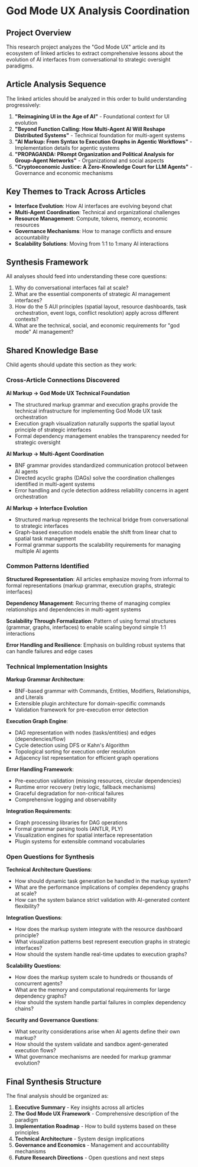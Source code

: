 # God Mode UX Analysis Coordination

## Project Overview
This research project analyzes the "God Mode UX" article and its ecosystem of linked articles to extract comprehensive lessons about the evolution of AI interfaces from conversational to strategic oversight paradigms.

## Article Analysis Sequence
The linked articles should be analyzed in this order to build understanding progressively:

1. **"Reimagining UI in the Age of AI"** - Foundational context for UI evolution
2. **"Beyond Function Calling: How Multi-Agent AI Will Reshape Distributed Systems"** - Technical foundation for multi-agent systems
3. **"AI Markup: From Syntax to Execution Graphs in Agentic Workflows"** - Implementation details for agentic systems
4. **"PROPAGANDA: PRompt Organization and Political Analysis for Group-Agent Networks"** - Organizational and social aspects
5. **"Cryptoeconomic Justice: A Zero-Knowledge Court for LLM Agents"** - Governance and economic mechanisms

## Key Themes to Track Across Articles
- **Interface Evolution**: How AI interfaces are evolving beyond chat
- **Multi-Agent Coordination**: Technical and organizational challenges
- **Resource Management**: Compute, tokens, memory, economic resources
- **Governance Mechanisms**: How to manage conflicts and ensure accountability
- **Scalability Solutions**: Moving from 1:1 to 1:many AI interactions

## Synthesis Framework
All analyses should feed into understanding these core questions:
1. Why do conversational interfaces fail at scale?
2. What are the essential components of strategic AI management interfaces?
3. How do the 5 AUI principles (spatial layout, resource dashboards, task orchestration, event logs, conflict resolution) apply across different contexts?
4. What are the technical, social, and economic requirements for "god mode" AI management?

## Shared Knowledge Base
Child agents should update this section as they work:

### Cross-Article Connections Discovered
**AI Markup → God Mode UX Technical Foundation**
- The structured markup grammar and execution graphs provide the technical infrastructure for implementing God Mode UX task orchestration
- Execution graph visualization naturally supports the spatial layout principle of strategic interfaces
- Formal dependency management enables the transparency needed for strategic oversight

**AI Markup → Multi-Agent Coordination**
- BNF grammar provides standardized communication protocol between AI agents
- Directed acyclic graphs (DAGs) solve the coordination challenges identified in multi-agent systems
- Error handling and cycle detection address reliability concerns in agent orchestration

**AI Markup → Interface Evolution**
- Structured markup represents the technical bridge from conversational to strategic interfaces
- Graph-based execution models enable the shift from linear chat to spatial task management
- Formal grammar supports the scalability requirements for managing multiple AI agents

### Common Patterns Identified
**Structured Representation**: All articles emphasize moving from informal to formal representations (markup grammar, execution graphs, strategic interfaces)

**Dependency Management**: Recurring theme of managing complex relationships and dependencies in multi-agent systems

**Scalability Through Formalization**: Pattern of using formal structures (grammar, graphs, interfaces) to enable scaling beyond simple 1:1 interactions

**Error Handling and Resilience**: Emphasis on building robust systems that can handle failures and edge cases

### Technical Implementation Insights
**Markup Grammar Architecture**:
- BNF-based grammar with Commands, Entities, Modifiers, Relationships, and Literals
- Extensible plugin architecture for domain-specific commands
- Validation framework for pre-execution error detection

**Execution Graph Engine**:
- DAG representation with nodes (tasks/entities) and edges (dependencies/flow)
- Cycle detection using DFS or Kahn's Algorithm
- Topological sorting for execution order resolution
- Adjacency list representation for efficient graph operations

**Error Handling Framework**:
- Pre-execution validation (missing resources, circular dependencies)
- Runtime error recovery (retry logic, fallback mechanisms)
- Graceful degradation for non-critical failures
- Comprehensive logging and observability

**Integration Requirements**:
- Graph processing libraries for DAG operations
- Formal grammar parsing tools (ANTLR, PLY)
- Visualization engines for spatial interface representation
- Plugin systems for extensible command vocabularies

### Open Questions for Synthesis
**Technical Architecture Questions**:
- How should dynamic task generation be handled in the markup system?
- What are the performance implications of complex dependency graphs at scale?
- How can the system balance strict validation with AI-generated content flexibility?

**Integration Questions**:
- How does the markup system integrate with the resource dashboard principle?
- What visualization patterns best represent execution graphs in strategic interfaces?
- How should the system handle real-time updates to execution graphs?

**Scalability Questions**:
- How does the markup system scale to hundreds or thousands of concurrent agents?
- What are the memory and computational requirements for large dependency graphs?
- How should the system handle partial failures in complex dependency chains?

**Security and Governance Questions**:
- What security considerations arise when AI agents define their own markup?
- How should the system validate and sandbox agent-generated execution flows?
- What governance mechanisms are needed for markup grammar evolution?

## Final Synthesis Structure
The final analysis should be organized as:
1. **Executive Summary** - Key insights across all articles
2. **The God Mode UX Framework** - Comprehensive description of the paradigm
3. **Implementation Roadmap** - How to build systems based on these principles
4. **Technical Architecture** - System design implications
5. **Governance and Economics** - Management and accountability mechanisms
6. **Future Research Directions** - Open questions and next steps
